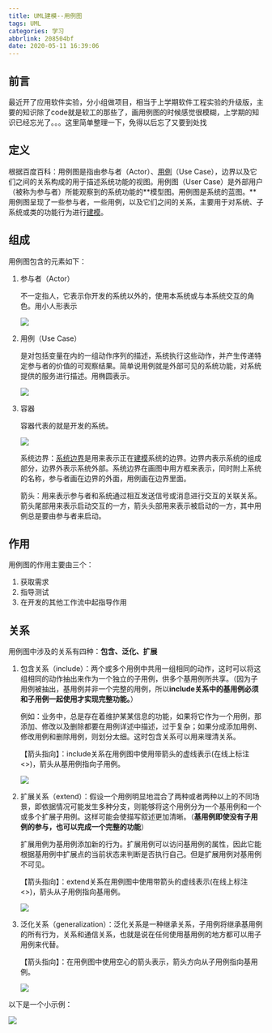 ```yaml
---
title: UML建模--用例图
tags: UML
categories: 学习
abbrlink: 208504bf
date: 2020-05-11 16:39:06
---
```


## 前言

最近开了应用软件实验，分小组做项目，相当于上学期软件工程实验的升级版，主要的知识除了code就是软工的那些了，画用例图的时候感觉很模糊，上学期的知识已经忘光了。。。这里简单整理一下，免得以后忘了又要到处找

<!--more-->

## 定义

根据百度百科：用例图是指由参与者（Actor）、[用例](https://baike.baidu.com/item/用例/163511)（Use Case），边界以及它们之间的关系构成的用于描述系统功能的视图。用例图（User Case）是外部用户（被称为参与者）所能观察到的系统功能的**模型图。用例图是系统的蓝图。**用例图呈现了一些参与者，一些用例，以及它们之间的关系，主要用于对系统、子系统或类的功能行为进行[建模](https://baike.baidu.com/item/建模/814831)。

## 组成

用例图包含的元素如下：

1. 参与者（Actor）

   不一定指人，它表示你开发的系统以外的，使用本系统或与本系统交互的角色。用小人形表示

   ![](http://img.salute61.top/Actor.png)

2. 用例（Use Case）

   是对包括变量在内的一组动作序列的描述，系统执行这些动作，并产生传递特定参与者的价值的可观察结果。简单说用例就是外部可见的系统功能，对系统提供的服务进行描述。用椭圆表示。

   ![](http://img.salute61.top/usecase.png)

3. 容器

   容器代表的就是开发的系统。

   ![](http://img.salute61.top/%E5%AE%B9%E5%99%A8.png)

   系统边界：[系统边界](https://baike.baidu.com/item/系统边界)是用来表示正在[建模](https://baike.baidu.com/item/建模)系统的边界。边界内表示系统的组成部分，边界外表示系统外部。系统边界在画图中用方框来表示，同时附上系统的名称，参与者画在边界的外面，用例画在边界里面。

   箭头：用来表示参与者和系统通过相互发送信号或消息进行交互的关联关系。箭头尾部用来表示启动交互的一方，箭头头部用来表示被启动的一方，其中用例总是要由参与者来启动。

## 作用

用例图的作用主要由三个：

1. 获取需求
2. 指导测试
3. 在开发的其他工作流中起指导作用

## 关系

用例图中涉及的关系有四种：**包含、泛化、扩展**

1. 包含关系（include）：两个或多个用例中共用一组相同的动作，这时可以将这组相同的动作抽出来作为一个独立的子用例，供多个基用例所共享。（因为子用例被抽出，基用例并非一个完整的用例，所以**include关系中的基用例必须和子用例一起使用才实现完整功能。**）

   例如：业务中，总是存在着维护某某信息的功能，如果将它作为一个用例，那添加、修改以及删除都要在用例详述中描述，过于复杂；如果分成添加用例、修改用例和删除用例，则划分太细。这时包含关系可以用来理清关系。

   【箭头指向】：include关系在用例图中使用带箭头的虚线表示(在线上标注<<include>>)，箭头从基用例指向子用例。

   ![](http://img.salute61.top/%E5%8C%85%E5%90%AB%E5%85%B3%E7%B3%BB.png)

2. 扩展关系（extend）：假设一个用例明显地混合了两种或者两种以上的不同场景，即依据情况可能发生多种分支，则能够将这个用例分为一个基用例和一个或多个扩展子用例。这样可能会使描写叙述更加清晰。（**基用例即使没有子用例的参与，也可以完成一个完整的功能**）

   扩展用例为基用例添加新的行为。扩展用例可以访问基用例的属性，因此它能根据基用例中扩展点的当前状态来判断是否执行自己。但是扩展用例对基用例不可见。

   【箭头指向】：extend关系在用例图中使用带箭头的虚线表示(在线上标注<<extend>>)，箭头从子用例指向基用例。

   ![](http://img.salute61.top/%E6%89%A9%E5%B1%95%E5%85%B3%E7%B3%BB.png)

3. 泛化关系（generalization）：泛化关系是一种继承关系，子用例将继承基用例的所有行为，关系和通信关系，也就是说在任何使用基用例的地方都可以用子用例来代替。

   【箭头指向】：在用例图中使用空心的箭头表示，箭头方向从子用例指向基用例。

   ![](http://img.salute61.top/%E6%B3%9B%E5%8C%96%E5%85%B3%E7%B3%BB.png)

以下是一个小示例：

![](http://img.salute61.top/%E8%A1%8C%E7%A8%8B%E6%8E%A8%E8%8D%90%E7%B3%BB%E7%BB%9F%E7%94%A8%E4%BE%8B%E5%9B%BE.png)